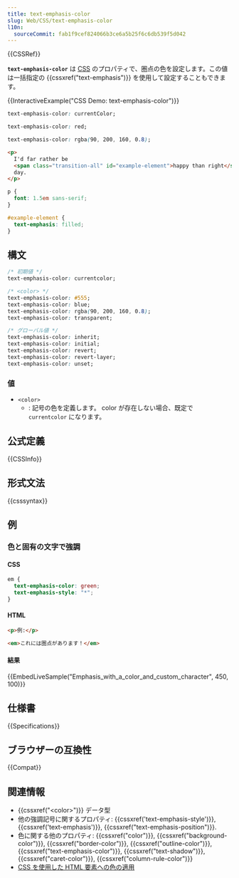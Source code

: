 ```yaml
---
title: text-emphasis-color
slug: Web/CSS/text-emphasis-color
l10n:
  sourceCommit: fab1f9cef824066b3ce6a5b25f6c6db539f5d042
---
```


{{CSSRef}}

**`text-emphasis-color`** は [CSS](/ja/docs/Web/CSS) のプロパティで、圏点の色を設定します。この値は一括指定の {{cssxref("text-emphasis")}} を使用して設定することもできます。

{{InteractiveExample("CSS Demo: text-emphasis-color")}}

```css interactive-example-choice
text-emphasis-color: currentColor;
```

```css interactive-example-choice
text-emphasis-color: red;
```

```css interactive-example-choice
text-emphasis-color: rgba(90, 200, 160, 0.8);
```

```html interactive-example
<p>
  I'd far rather be
  <span class="transition-all" id="example-element">happy than right</span> any
  day.
</p>
```

```css interactive-example
p {
  font: 1.5em sans-serif;
}

#example-element {
  text-emphasis: filled;
}
```

## 構文

```css
/* 初期値 */
text-emphasis-color: currentcolor;

/* <color> */
text-emphasis-color: #555;
text-emphasis-color: blue;
text-emphasis-color: rgba(90, 200, 160, 0.8);
text-emphasis-color: transparent;

/* グローバル値 */
text-emphasis-color: inherit;
text-emphasis-color: initial;
text-emphasis-color: revert;
text-emphasis-color: revert-layer;
text-emphasis-color: unset;
```

### 値

- `<color>`
  - : 記号の色を定義します。 color が存在しない場合、既定で `currentcolor` になります。

## 公式定義

{{CSSInfo}}

## 形式文法

{{csssyntax}}

## 例

### 色と固有の文字で強調

#### CSS

```css live-sample___emphasis_with_a_color_and_custom_character
em {
  text-emphasis-color: green;
  text-emphasis-style: "*";
}
```

#### HTML

```html live-sample___emphasis_with_a_color_and_custom_character
<p>例:</p>

<em>これには圏点があります！</em>
```

#### 結果

{{EmbedLiveSample("Emphasis_with_a_color_and_custom_character", 450, 100)}}

## 仕様書

{{Specifications}}

## ブラウザーの互換性

{{Compat}}

## 関連情報

- {{cssxref("&lt;color&gt;")}} データ型
- 他の強調記号に関するプロパティ: {{cssxref('text-emphasis-style')}}, {{cssxref('text-emphasis')}}, {{cssxref("text-emphasis-position")}}.
- 色に関する他のプロパティ: {{cssxref("color")}}, {{cssxref("background-color")}}, {{cssxref("border-color")}}, {{cssxref("outline-color")}}, {{cssxref("text-emphasis-color")}}, {{cssxref("text-shadow")}}, {{cssxref("caret-color")}}, {{cssxref("column-rule-color")}}
- [CSS を使用した HTML 要素への色の適用](/ja/docs/Web/CSS/CSS_colors/Applying_color)
